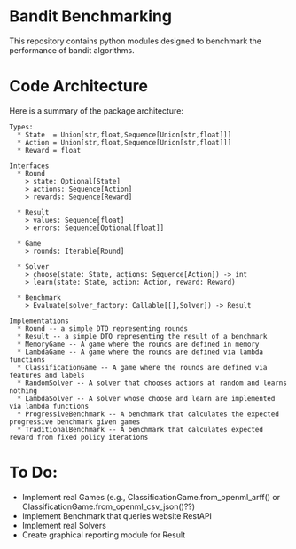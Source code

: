 # Bandit Benchmarking

This repository contains python modules designed to benchmark the performance of bandit algorithms.


# Code Architecture

Here is a summary of the package architecture:

```
Types:
  * State  = Union[str,float,Sequence[Union[str,float]]]
  * Action = Union[str,float,Sequence[Union[str,float]]]
  * Reward = float

Interfaces
  * Round
    > state: Optional[State]
    > actions: Sequence[Action]
    > rewards: Sequence[Reward]

  * Result
    > values: Sequence[float]
    > errors: Sequence[Optional[float]]

  * Game
    > rounds: Iterable[Round]

  * Solver
    > choose(state: State, actions: Sequence[Action]) -> int
    > learn(state: State, action: Action, reward: Reward)
   
  * Benchmark
    > Evaluate(solver_factory: Callable[[],Solver]) -> Result
    
Implementations
  * Round -- a simple DTO representing rounds
  * Result -- a simple DTO representing the result of a benchmark
  * MemoryGame -- A game where the rounds are defined in memory
  * LambdaGame -- A game where the rounds are defined via lambda functions
  * ClassificationGame -- A game where the rounds are defined via features and labels
  * RandomSolver -- A solver that chooses actions at random and learns nothing
  * LambdaSolver -- A solver whose choose and learn are implemented via lambda functions
  * ProgressiveBenchmark -- A benchmark that calculates the expected progressive benchmark given games
  * TraditionalBenchmark -- A benchmark that calculates expected reward from fixed policy iterations
```

# To Do:
  * Implement real Games (e.g., ClassificationGame.from_openml_arff() or ClassificationGame.from_openml_csv_json()??)
  * Implement Benchmark that queries website RestAPI
  * Implement real Solvers
  * Create graphical reporting module for Result